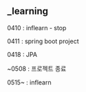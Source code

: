 ## _learning ##

0410 : inflearn - stop

0411 : spring boot project

0418 : JPA

~0508 : 프로젝트 종료

0515~ : inflearn 